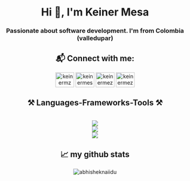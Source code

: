 <h1 align="center">Hi 👋, I'm Keiner Mesa</h1>
<h3 align="center">Passionate about software development. I'm from Colombia (valledupar)</h3>

<h2 align="center"> 📬 Connect with me:</h2>
<div align="center">
<a href="https://twitter.com/keinermz" target="_blank"><img align="center" src="https://skillicons.dev/icons?i=twitter" alt="keinermz" height="40" width="50" /></a>
<a href="https://linkedin.com/in/keinermesa" target="_blank"><img align="center" src="https://skillicons.dev/icons?i=linkedin" alt="keinermesa" height="40" width="50" /></a>
<a href="https://instagram.com/keinermezarivas" target="_blank"><img align="center" src="https://skillicons.dev/icons?i=instagram" alt="keinermezarivas" height="40" width="50" /></a>
<a href="mailto:keinermesa200417@gmail.com?subject=Consulta%20Importante&body=Hola%20Keiner,%0D%0A%0D%0AQuisiera%20consultarte%20sobre...%0D%0A%0D%0ASaludos,%0D%0ATu%20Nombre" target="_blank"><img align="center" src="https://skillicons.dev/icons?i=gmail" alt="keinermezarivas" height="40" width="50" /></a>
</div>


<h2 align="center">⚒️ Languages-Frameworks-Tools ⚒️</h2>
<br/>
<div align="center">
    <img src="https://skillicons.dev/icons?i=typescript,react,nextjs,tailwind,html,css,angular" /><br>
    <img src="https://skillicons.dev/icons?i=javascript,nodejs,express,mongodb,firebase,java,mysql" /><br>
    <img src="https://skillicons.dev/icons?i=git,github,bitbucket,gitlab,vscode,linux" /><br>
</div>


<h2 align="center">📈 my github stats</h2>
<p align="center"> <img src="https://github-readme-stats.vercel.app/api?username=kymesa&show_icons=true&theme=gotham" alt="abhisheknaiidu" />
